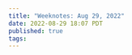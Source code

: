 ```yaml
---
title: "Weeknotes: Aug 29, 2022"
date: 2022-08-29 18:07 PDT
published: true
tags:
---
```




<blockquote markdown="1">



</blockquote>
